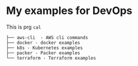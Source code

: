 # My examples for DevOps
This is prg `cal`
```
├── aws-cli  - AWS cli commands
├── docker - docker examples
├── k8s - Kubernetes examples
├── packer - Packer examples
└── terraform - Terraform examples
```
